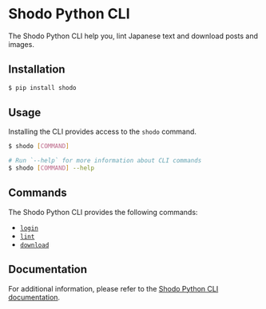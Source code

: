 # Shodo Python CLI

The Shodo Python CLI help you, lint Japanese text and download posts and images.

## Installation

```bash
$ pip install shodo
```

## Usage

Installing the CLI provides access to the `shodo` command.

```bash
$ shodo [COMMAND]

# Run `--help` for more information about CLI commands
$ shodo [COMMAND] --help
```

## Commands

The Shodo Python CLI provides the following commands:

* [`login`](https://developer.shodo.ink/docs/shodo-cli-reference#shodo-login)
* [`lint`](https://developer.shodo.ink/docs/shodo-cli-reference#shodo-lint)
* [`download`](https://developer.shodo.ink/docs/shodo-cli-reference#shodo-download)

## Documentation

For additional information, please refer to the [Shodo Python CLI documentation](https://developer.shodo.ink/docs/shodo-cli-reference).
